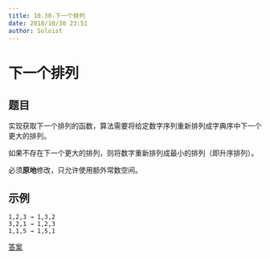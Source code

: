 ```yaml
---
title: 10.30-下一个排列
date: 2018/10/30 23:51
author: Soloist
---
```

    
# 下一个排列

## 题目

实现获取下一个排列的函数，算法需要将给定数字序列重新排列成字典序中下一个更大的排列。

如果不存在下一个更大的排列，则将数字重新排列成最小的排列（即升序排列）。

必须**原地**修改，只允许使用额外常数空间。

## 示例

    1,2,3 → 1,3,2
    3,2,1 → 1,2,3
    1,1,5 → 1,5,1
    
[答案](https://github.com/aSoloist/java-algorithm/blob/master/code/2018/10/30/Main.java)